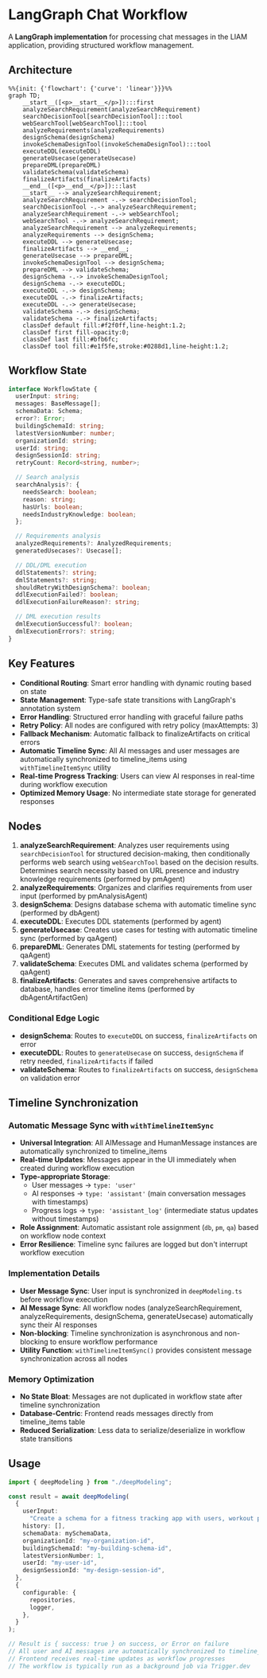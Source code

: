 # LangGraph Chat Workflow

A **LangGraph implementation** for processing chat messages in the LIAM application, providing structured workflow management.

## Architecture

```mermaid
%%{init: {'flowchart': {'curve': 'linear'}}}%%
graph TD;
	__start__([<p>__start__</p>]):::first
	analyzeSearchRequirement(analyzeSearchRequirement)
	searchDecisionTool[searchDecisionTool]:::tool
	webSearchTool[webSearchTool]:::tool
	analyzeRequirements(analyzeRequirements)
	designSchema(designSchema)
	invokeSchemaDesignTool(invokeSchemaDesignTool):::tool
	executeDDL(executeDDL)
	generateUsecase(generateUsecase)
	prepareDML(prepareDML)
	validateSchema(validateSchema)
	finalizeArtifacts(finalizeArtifacts)
	__end__([<p>__end__</p>]):::last
	__start__ --> analyzeSearchRequirement;
	analyzeSearchRequirement -.-> searchDecisionTool;
	searchDecisionTool -.-> analyzeSearchRequirement;
	analyzeSearchRequirement -.-> webSearchTool;
	webSearchTool -.-> analyzeSearchRequirement;
	analyzeSearchRequirement --> analyzeRequirements;
	analyzeRequirements --> designSchema;
	executeDDL --> generateUsecase;
	finalizeArtifacts --> __end__;
	generateUsecase --> prepareDML;
	invokeSchemaDesignTool --> designSchema;
	prepareDML --> validateSchema;
	designSchema -.-> invokeSchemaDesignTool;
	designSchema -.-> executeDDL;
	executeDDL -.-> designSchema;
	executeDDL -.-> finalizeArtifacts;
	executeDDL -.-> generateUsecase;
	validateSchema -.-> designSchema;
	validateSchema -.-> finalizeArtifacts;
	classDef default fill:#f2f0ff,line-height:1.2;
	classDef first fill-opacity:0;
	classDef last fill:#bfb6fc;
	classDef tool fill:#e1f5fe,stroke:#0288d1,line-height:1.2;
```

## Workflow State

```typescript
interface WorkflowState {
  userInput: string;
  messages: BaseMessage[];
  schemaData: Schema;
  error?: Error;
  buildingSchemaId: string;
  latestVersionNumber: number;
  organizationId: string;
  userId: string;
  designSessionId: string;
  retryCount: Record<string, number>;

  // Search analysis
  searchAnalysis?: {
    needsSearch: boolean;
    reason: string;
    hasUrls: boolean;
    needsIndustryKnowledge: boolean;
  };

  // Requirements analysis
  analyzedRequirements?: AnalyzedRequirements;
  generatedUsecases?: Usecase[];

  // DDL/DML execution
  ddlStatements?: string;
  dmlStatements?: string;
  shouldRetryWithDesignSchema?: boolean;
  ddlExecutionFailed?: boolean;
  ddlExecutionFailureReason?: string;

  // DML execution results
  dmlExecutionSuccessful?: boolean;
  dmlExecutionErrors?: string;
}
```

## Key Features

- **Conditional Routing**: Smart error handling with dynamic routing based on state
- **State Management**: Type-safe state transitions with LangGraph's annotation system
- **Error Handling**: Structured error handling with graceful failure paths
- **Retry Policy**: All nodes are configured with retry policy (maxAttempts: 3)
- **Fallback Mechanism**: Automatic fallback to finalizeArtifacts on critical errors
- **Automatic Timeline Sync**: All AI messages and user messages are automatically synchronized to timeline_items using `withTimelineItemSync` utility
- **Real-time Progress Tracking**: Users can view AI responses in real-time during workflow execution
- **Optimized Memory Usage**: No intermediate state storage for generated responses

## Nodes

1. **analyzeSearchRequirement**: Analyzes user requirements using `searchDecisionTool` for structured decision-making, then conditionally performs web search using `webSearchTool` based on the decision results. Determines search necessity based on URL presence and industry knowledge requirements (performed by pmAgent)
2. **analyzeRequirements**: Organizes and clarifies requirements from user input (performed by pmAnalysisAgent)
3. **designSchema**: Designs database schema with automatic timeline sync (performed by dbAgent)
4. **executeDDL**: Executes DDL statements (performed by agent)
5. **generateUsecase**: Creates use cases for testing with automatic timeline sync (performed by qaAgent)
6. **prepareDML**: Generates DML statements for testing (performed by qaAgent)
7. **validateSchema**: Executes DML and validates schema (performed by qaAgent)
8. **finalizeArtifacts**: Generates and saves comprehensive artifacts to database, handles error timeline items (performed by dbAgentArtifactGen)

### Conditional Edge Logic

- **designSchema**: Routes to `executeDDL` on success, `finalizeArtifacts` on error
- **executeDDL**: Routes to `generateUsecase` on success, `designSchema` if retry needed, `finalizeArtifacts` if failed
- **validateSchema**: Routes to `finalizeArtifacts` on success, `designSchema` on validation error

## Timeline Synchronization

### Automatic Message Sync with `withTimelineItemSync`

- **Universal Integration**: All AIMessage and HumanMessage instances are automatically synchronized to timeline_items
- **Real-time Updates**: Messages appear in the UI immediately when created during workflow execution
- **Type-appropriate Storage**: 
  - User messages → `type: 'user'`
  - AI responses → `type: 'assistant'` (main conversation messages with timestamps)
  - Progress logs → `type: 'assistant_log'` (intermediate status updates without timestamps)
- **Role Assignment**: Automatic assistant role assignment (`db`, `pm`, `qa`) based on workflow node context
- **Error Resilience**: Timeline sync failures are logged but don't interrupt workflow execution

### Implementation Details

- **User Message Sync**: User input is synchronized in `deepModeling.ts` before workflow execution
- **AI Message Sync**: All workflow nodes (analyzeSearchRequirement, analyzeRequirements, designSchema, generateUsecase) automatically sync their AI responses
- **Non-blocking**: Timeline synchronization is asynchronous and non-blocking to ensure workflow performance
- **Utility Function**: `withTimelineItemSync()` provides consistent message synchronization across all nodes

### Memory Optimization

- **No State Bloat**: Messages are not duplicated in workflow state after timeline synchronization
- **Database-Centric**: Frontend reads messages directly from timeline_items table
- **Reduced Serialization**: Less data to serialize/deserialize in workflow state transitions

## Usage

```typescript
import { deepModeling } from "./deepModeling";

const result = await deepModeling(
  {
    userInput:
      "Create a schema for a fitness tracking app with users, workout plans, exercise logs, and progress charts.",
    history: [],
    schemaData: mySchemaData,
    organizationId: "my-organization-id",
    buildingSchemaId: "my-building-schema-id",
    latestVersionNumber: 1,
    userId: "my-user-id",
    designSessionId: "my-design-session-id",
  },
  {
    configurable: {
      repositories,
      logger,
    },
  }
);

// Result is { success: true } on success, or Error on failure
// All user and AI messages are automatically synchronized to timeline_items table
// Frontend receives real-time updates as workflow progresses
// The workflow is typically run as a background job via Trigger.dev
```
